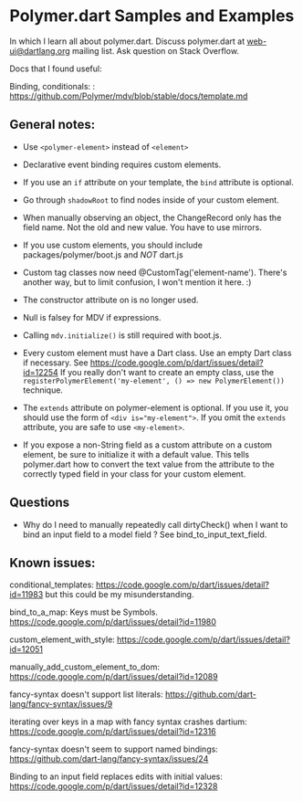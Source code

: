 # Polymer.dart Samples and Examples

In which I learn all about polymer.dart. Discuss polymer.dart at
web-ui@dartlang.org mailing list. Ask question on Stack Overflow.

Docs that I found useful:

Binding, conditionals:
: https://github.com/Polymer/mdv/blob/stable/docs/template.md

## General notes:

* Use `<polymer-element>` instead of `<element>`

* Declarative event binding requires custom elements.

* If you use an `if` attribute on your template, the `bind` attribute
  is optional.
  
* Go through `shadowRoot` to find nodes inside of your custom element.

* When manually observing an object, the ChangeRecord only has the field name.
  Not the old and new value. You have to use mirrors.

* If you use custom elements, you should include packages/polymer/boot.js
  and *NOT* dart.js
  
* Custom tag classes now need @CustomTag('element-name'). There's another
  way, but to limit confusion, I won't mention it here. :)
  
* The constructor attribute on <polymer-element> is no longer used.

* Null is falsey for MDV if expressions.

* Calling `mdv.initialize()` is still required with boot.js.

* Every custom element must have a Dart class. Use an empty Dart class
  if necessary. See https://code.google.com/p/dart/issues/detail?id=12254
  If you really don't want to create an empty class, use the
  `registerPolymerElement('my-element', () => new PolymerElement())`
  technique.
  
* The `extends` attribute on polymer-element is optional. If you use it,
  you should use the form of `<div is="my-element">`. If you omit the
  `extends` attribute, you are safe to use `<my-element>`.
  
* If you expose a non-String field as a custom attribute on a custom
  element, be sure to initialize it with a default value. This tells
  polymer.dart how to convert the text value from the attribute to the correctly
  typed field in your class for your custom element.

## Questions
  
* Why do I need to manually repeatedly call dirtyCheck()
  when I want to bind an input field to a model field ?
  See bind_to_input_text_field.
  
## Known issues:

conditional_templates:
https://code.google.com/p/dart/issues/detail?id=11983 but this could be
my misunderstanding.

bind_to_a_map:
Keys must be Symbols. https://code.google.com/p/dart/issues/detail?id=11980

custom_element_with_style:
https://code.google.com/p/dart/issues/detail?id=12051

manually_add_custom_element_to_dom:
https://code.google.com/p/dart/issues/detail?id=12089

fancy-syntax doesn't support list literals:
https://github.com/dart-lang/fancy-syntax/issues/9

iterating over keys in a map with fancy syntax crashes dartium:
https://code.google.com/p/dart/issues/detail?id=12316

fancy-syntax doesn't seem to support named bindings:
https://github.com/dart-lang/fancy-syntax/issues/24

Binding to an input field replaces edits with initial values:
https://code.google.com/p/dart/issues/detail?id=12328